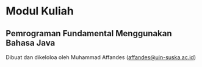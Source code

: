 # Modul Kuliah 

## Pemrograman Fundamental Menggunakan Bahasa Java

Dibuat dan dikeloloa oleh Muhammad Affandes (affandes@uin-suska.ac.id)

